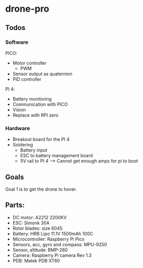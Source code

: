 # drone-pro

## Todos
### Software
PICO:
- Motor controller
  - PWM
- Sensor output as quaternion
- PID controller

PI 4:
- Battery monitoring 
- Communication with PICO
- Vision 
- Replace with RPI zero

### Hardware
- Breakout board for the PI 4
- Soldering 
  - Battery input
  - ESC to battery management board
  - 5V rail to PI 4 --> Cannot get enough amps for pi to boot

## Goals 
Goal 1 is to get the drone to hover. 


## Parts:
- DC motor: A2212 2200KV
- ESC: Simonk 30A
- Rotor blades: size 6045
- Battery: HRB Lipo 11.1V 1500mAh 100C
- Microcontroller: Raspberry Pi Pico
- Sensors, acc, gyro and compass: MPU-9250
- Sensor, altitude: BMP-280
- Camera: Raspberry Pi camera Rev 1.3
- PDB: Matek PDB XT60 
